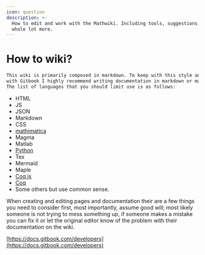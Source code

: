 ```yaml
---
icon: question
description: >-
  How to edit and work with the Mathwiki. Including tools, suggestions, and a
  whole lot more.
---
```


# How to wiki?

```markdown
This wiki is primarily composed in markdown. To keep with this style and to stay compatible
with Gitbook I highly recommend writing documentation in markdown or markdown adjacent languages.
The list of languages that you should limit use is as follows:

```

* HTML
* JS
* JSON
* Markdown
* CSS
* [mathimatica](tools.md)
* Magma
* Matlab
* [Python](https://python.org)
* Tex
* Mermaid
* Maple
* [Coq js](tools.md)
* [Coq](tools.md)
* Some others but use common sense.

When creating and editing pages and documentation their are a few things you need to consider first, most importantly, assume good will; most likely someone is not trying to mess something up, if someone makes a mistake you can fix it or let the original editor know of the problem with their documentation on the wiki.

[https://docs.gitbook.com/developers](https://docs.gitbook.com/developers)
